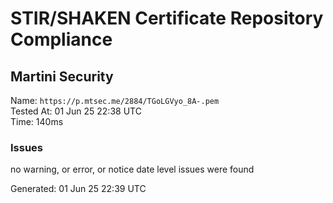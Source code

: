 # STIR/SHAKEN Certificate Repository Compliance

## Martini Security

Name: `https://p.mtsec.me/2884/TGoLGVyo_8A-.pem`\
Tested At: 01 Jun 25 22:38 UTC\
Time: 140ms

### Issues

no warning, or error, or notice date level issues were found

Generated: 01 Jun 25 22:39 UTC